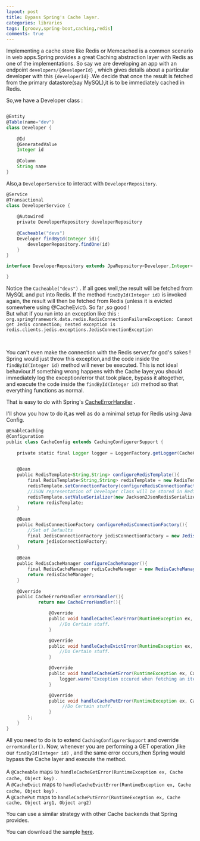 ```yaml
---
layout: post
title: Bypass Spring's Cache layer.
categories: libraries
tags: [groovy,spring-boot,caching,redis]
comments: true
---
```


Implementing a cache store like Redis or Memcached is a common scenario in web apps.Spring provides a great Caching abstraction layer with Redis as one of the implementations.
So say we are developing an app with an endpoint `developers/{developerId}` , which gives details about a particular developer with this `{developerId}` .We decide that once the result is fetched from the primary datastore(say MySQL),it is to be immediately cached in Redis.

So,we have a Developer class :

```groovy

@Entity
@Table(name="dev")
class Developer {
	
	@Id
	@GeneratedValue
	Integer id
	
	@Column
	String name
}
```

Also,a `DeveloperService` to interact with `DeveloperRepository`.


```groovy
@Service
@Transactional
class DeveloperService {
	
	@Autowired
	private DeveloperRepository developerRepository
	
	@Cacheable("devs")
	Developer findById(Integer id){
		developerRepository.findOne(id)
	}
}
```

```groovy
interface DeveloperRepository extends JpaRepository<Developer,Integer> {

}
```

Notice the `Cacheable("devs")` . If all goes well,the result will be fetched from MySQL and put into Redis. 
If the method `findById(Integer id)` is invoked again, the result will then be fetched from Redis (unless it is evicted somewhere using @CacheEvict).
So far ,so good ! 
<br />
But what if you run into an exception like this :
`org.springframework.data.redis.RedisConnectionFailureException: Cannot get Jedis connection; nested exception is redis.clients.jedis.exceptions.JedisConnectionException` 

<br />

You can't even make the connection with the Redis server,for god's sakes ! Spring would just throw this exception,and the code inside the `findById(Integer id)` method will never be executed. 
This is not ideal behaviour.If something wrong happens with the Cache layer,you should immediately log the exception/error that took place, bypass it altogether, and execute the code inside the `findById(Integer id)` method so that everything functions as normal.

That is easy to do with Spring's [CacheErrorHandler](http://docs.spring.io/spring/docs/current/javadoc-api/org/springframework/cache/interceptor/CacheErrorHandler.html) .

I'll show you how to do it,as well as do a minimal setup for Redis using Java Config.

```groovy
@EnableCaching
@Configuration
public class CacheConfig extends CachingConfigurerSupport {
	
	private static final Logger logger = LoggerFactory.getLogger(CacheConfig.class);

	
	@Bean
	public RedisTemplate<String,String> configureRedisTemplate(){
		final RedisTemplate<String,String> redisTemplate = new RedisTemplate<String,String>();
		redisTemplate.setConnectionFactory(configureRedisConnectionFactory());
		//JSON representation of Developer class will be stored in Redis. 
		redisTemplate.setValueSerializer(new Jackson2JsonRedisSerializer<Developer>(Developer.class));
		return redisTemplate;
	}
	
	@Bean
	public RedisConnectionFactory configureRedisConnectionFactory(){
		//Set of Defaults
		final JedisConnectionFactory jedisConnectionFactory = new JedisConnectionFactory();
		return jedisConnectionFactory;
	}
	
	@Bean
	public RedisCacheManager configureCacheManager(){
		final RedisCacheManager redisCacheManager = new RedisCacheManager(configureRedisTemplate());
		return redisCacheManager;
	}
	
	@Override
	public CacheErrorHandler errorHandler(){
			return new CacheErrorHandler(){

				@Override
				public void handleCacheClearError(RuntimeException ex, Cache cache) {
					//Do Certain stuff.
				}

				@Override
				public void handleCacheEvictError(RuntimeException ex, Cache cache, Object key) {
					//Do Certain stuff.					
				}

				@Override
				public void handleCacheGetError(RuntimeException ex, Cache cache, Object key) {
					logger.warn("Exception occured when fetching an item from Redis.Time : {} , Key : {} , Cache : {}, Exception : ",LocalDateTime.now(),key,cache.getName(),ex);
				}

				@Override
				public void handleCachePutError(RuntimeException ex, Cache cache, Object arg1, Object arg2) {
				     //Do Certain stuff.											
				}
		};
	}
}
```

All you need to do is to extend `CachingConfigurerSupport` and override `errorHandler()`.
Now, whenever you are performing a GET operation ,like our `findById(Integer id)` , and the same error occurs,then Spring would bypass the Cache layer and execute the method.
<br /> <br />
A `@Cacheable` maps to `handleCacheGetError(RuntimeException ex, Cache cache, Object key)` .
<br />
A `@CacheEvict` maps to `handleCacheEvictError(RuntimeException ex, Cache cache, Object key)` .
<br />
A `@CachePut` maps to `handleCachePutError(RuntimeException ex, Cache cache, Object arg1, Object arg2)`

You can use a similar strategy with other Cache backends that Spring provides.


You can download the sample [here](https://gitlab.com/ankushs92/sample-boot-redis-errorHandler).

